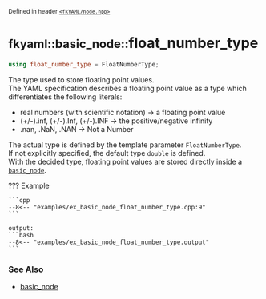 <small>Defined in header [`<fkYAML/node.hpp>`](https://github.com/fktn-k/fkYAML/blob/develop/include/fkYAML/node.hpp)</small>

# <small>fkyaml::basic_node::</small>float_number_type

```cpp
using float_number_type = FloatNumberType;
```

The type used to store floating point values.  
The YAML specification describes a floating point value as a type which differentiates the following literals:

* real numbers (with scientific notation) → a floating point value
* (+/-).inf, (+/-).Inf, (+/-).INF → the positive/negative infinity
* .nan, .NaN, .NAN → Not a Number

The actual type is defined by the template parameter `FloatNumberType`.  
If not explicitly specified, the default type `double` is defined.  
With the decided type, floating point values are stored directly inside a [`basic_node`](index.md).  

??? Example

    ```cpp
    --8<-- "examples/ex_basic_node_float_number_type.cpp:9"
    ```

    output:
    ```bash
    --8<-- "examples/ex_basic_node_float_number_type.output"
    ```

### **See Also**

* [basic_node](index.md)
